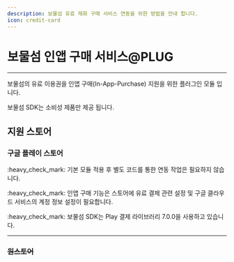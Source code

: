 ```yaml
---
description: 보물섬 유료 재화 구매 서비스 연동을 위한 방법을 안내 합니다.
icon: credit-card
---
```


# 보물섬 인앱 구매 서비스@PLUG

***

보물섬의 유료 이용권을 인앱 구매(In-App-Purchase) 지원을 위한 플러그인 모듈 입니다.

보물섬 SDK는 소비성 제품만 제공 됩니다.

## 지원 스토어

### 구글 플레이 스토어

:heavy\_check\_mark: 기본 모듈 적용 후 별도 코드를 통한 연동 작업은 필요하지 않습니다.

:heavy\_check\_mark: 인앱 구매 기능은 스토어에 유료 결제 관련 설정 및 구글 클라우드 서비스의 계정 정보 설정이 필요합니다.

:heavy\_check\_mark: 보물섬 SDK는 Play 결제 라이브러리 7.0.0을 사용하고 있습니다.

***

### ~~원스토어~~
